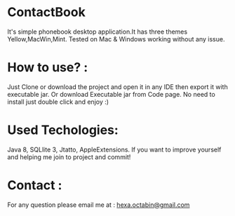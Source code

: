 # ContactBook
It's simple phonebook desktop application.It has three themes Yellow,MacWin,Mint.
Tested on Mac & Windows working without any issue.

# How to use? :
Just Clone or download the project and open it in any IDE then export it with executable jar. Or download Executable jar from Code page. No need to install just double click and enjoy :)

# Used Techologies:
Java 8, SQLlite 3, Jtatto, AppleExtensions.
If you want to improve yourself and helping me join to project and commit!

# Contact :
For any question please email me at : <a href="mailto:hexa.octabin@gmail.com">hexa.octabin@gmail.com</a>
